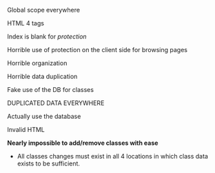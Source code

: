 Global scope everywhere

HTML 4 tags

Index is blank for *protection*

Horrible use of protection on the client side for browsing pages

Horrible organization

Horrible data duplication

Fake use of the DB for classes

DUPLICATED DATA EVERYWHERE

Actually use the database

Invalid HTML

**Nearly impossible to add/remove classes with ease**
- All classes changes must exist in all 4 locations in which class data exists to be sufficient.